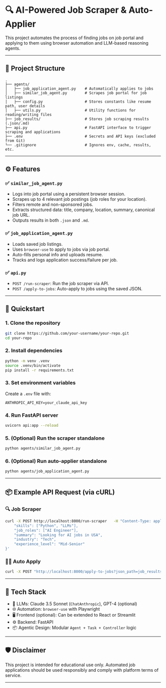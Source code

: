 # 🔍 AI-Powered Job Scraper & Auto-Applier

This project automates the process of finding jobs on job portal and applying to them using browser automation and LLM-based reasoning agents.

---

## 📂 Project Structure

```
.
├── agents/
│   ├── job_application_agent.py    # Automatically applies to jobs
│   ├── similar_job_agent.py        # Scrapes job portal for job listings
│   ├── config.py                   # Stores constants like resume path, user details
│   ├── utils.py                    # Utility functions for reading/writing files
├── job_results/                    # Stores job scraping results (.json/.md)
├── api.py                          # FastAPI interface to trigger scraping and applications
├── .env                            # Secrets and API keys (excluded from Git)
└── .gitignore                      # Ignores env, cache, results, etc.
```

---

## ⚙️ Features

### ✅ `similar_job_agent.py`
- Logs into job portal using a persistent browser session.
- Scrapes up to 4 relevant job postings (job roles for your location).
- Filters remote and non-sponsored jobs.
- Extracts structured data: title, company, location, summary, canonical job URL.
- Outputs results in both `.json` and `.md`.

### ✅ `job_application_agent.py`
- Loads saved job listings.
- Uses `browser-use` to apply to jobs via job portal.
- Auto-fills personal info and uploads resume.
- Tracks and logs application success/failure per job.

### ✅ `api.py`
- `POST /run-scraper`: Run the job scraper via API.
- `POST /apply-to-jobs`: Auto-apply to jobs using the saved JSON.

---

## 🚀 Quickstart

### 1. Clone the repository
```bash
git clone https://github.com/your-username/your-repo.git
cd your-repo
```

### 2. Install dependencies
```bash
python -m venv .venv
source .venv/bin/activate
pip install -r requirements.txt
```

### 3. Set environment variables
Create a `.env` file with:
```env
ANTHROPIC_API_KEY=your_claude_api_key
```

### 4. Run FastAPI server
```bash
uvicorn api:app --reload
```

### 5. (Optional) Run the scraper standalone
```bash
python agents/similar_job_agent.py
```

### 6. (Optional) Run auto-applier standalone
```bash
python agents/job_application_agent.py
```

---

## 📦 Example API Request (via cURL)

### 🔍 Job Scraper
```bash
curl -X POST http://localhost:8000/run-scraper   -H "Content-Type: application/json"   -d '{
    "skills": ["Python", "LLMs"],
    "job_roles": ["AI Engineer"],
    "summary": "Looking for AI jobs in USA",
    "industry": "Tech",
    "experience_level": "Mid-Senior"
}'
```

### 🧑‍💼 Auto Apply
```bash
curl -X POST "http://localhost:8000/apply-to-jobs?json_path=job_results/ljoportal_20250720_153000.json"
```

---

## 🧠 Tech Stack

- 🧠 LLMs: Claude 3.5 Sonnet (`ChatAnthropic`), GPT-4 (optional)
- 🌐 Automation: `browser-use` with Playwright
- 🖥️ Frontend (optional): Can be extended to React or Streamlit
- ⚙️ Backend: FastAPI
- 📦 Agentic Design: Modular `Agent + Task + Controller` logic

---

## 🛡️ Disclaimer

This project is intended for educational use only. Automated job applications should be used responsibly and comply with platform terms of service.

---
